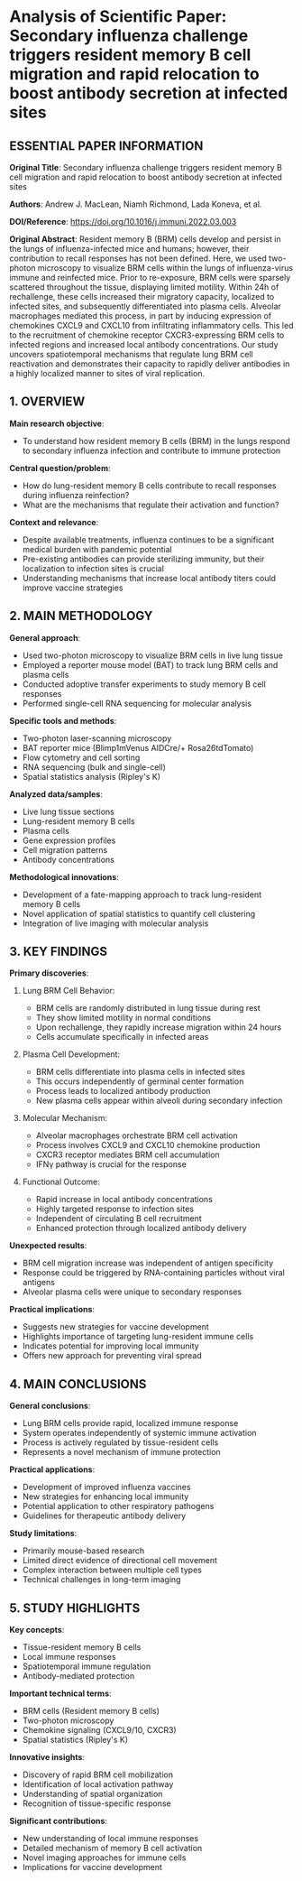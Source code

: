 # Analysis of Scientific Paper: Secondary influenza challenge triggers resident memory B cell migration and rapid relocation to boost antibody secretion at infected sites

## ESSENTIAL PAPER INFORMATION

**Original Title**: Secondary influenza challenge triggers resident memory B cell migration and rapid relocation to boost antibody secretion at infected sites

**Authors**: Andrew J. MacLean, Niamh Richmond, Lada Koneva, et al.

**DOI/Reference**: https://doi.org/10.1016/j.immuni.2022.03.003

**Original Abstract**: Resident memory B (BRM) cells develop and persist in the lungs of influenza-infected mice and humans; however, their contribution to recall responses has not been defined. Here, we used two-photon microscopy to visualize BRM cells within the lungs of influenza-virus immune and reinfected mice. Prior to re-exposure, BRM cells were sparsely scattered throughout the tissue, displaying limited motility. Within 24h of rechallenge, these cells increased their migratory capacity, localized to infected sites, and subsequently differentiated into plasma cells. Alveolar macrophages mediated this process, in part by inducing expression of chemokines CXCL9 and CXCL10 from infiltrating inflammatory cells. This led to the recruitment of chemokine receptor CXCR3-expressing BRM cells to infected regions and increased local antibody concentrations. Our study uncovers spatiotemporal mechanisms that regulate lung BRM cell reactivation and demonstrates their capacity to rapidly deliver antibodies in a highly localized manner to sites of viral replication.

## 1. OVERVIEW

**Main research objective**: 
- To understand how resident memory B cells (BRM) in the lungs respond to secondary influenza infection and contribute to immune protection

**Central question/problem**:
- How do lung-resident memory B cells contribute to recall responses during influenza reinfection?
- What are the mechanisms that regulate their activation and function?

**Context and relevance**:
- Despite available treatments, influenza continues to be a significant medical burden with pandemic potential
- Pre-existing antibodies can provide sterilizing immunity, but their localization to infection sites is crucial
- Understanding mechanisms that increase local antibody titers could improve vaccine strategies

## 2. MAIN METHODOLOGY

**General approach**:
- Used two-photon microscopy to visualize BRM cells in live lung tissue
- Employed a reporter mouse model (BAT) to track lung BRM cells and plasma cells
- Conducted adoptive transfer experiments to study memory B cell responses
- Performed single-cell RNA sequencing for molecular analysis

**Specific tools and methods**:
- Two-photon laser-scanning microscopy
- BAT reporter mice (Blimp1mVenus AIDCre/+ Rosa26tdTomato)
- Flow cytometry and cell sorting
- RNA sequencing (bulk and single-cell)
- Spatial statistics analysis (Ripley's K)

**Analyzed data/samples**:
- Live lung tissue sections
- Lung-resident memory B cells
- Plasma cells
- Gene expression profiles
- Cell migration patterns
- Antibody concentrations

**Methodological innovations**:
- Development of a fate-mapping approach to track lung-resident memory B cells
- Novel application of spatial statistics to quantify cell clustering
- Integration of live imaging with molecular analysis

## 3. KEY FINDINGS

**Primary discoveries**:
1. Lung BRM Cell Behavior:
   - BRM cells are randomly distributed in lung tissue during rest
   - They show limited motility in normal conditions
   - Upon rechallenge, they rapidly increase migration within 24 hours
   - Cells accumulate specifically in infected areas

2. Plasma Cell Development:
   - BRM cells differentiate into plasma cells in infected sites
   - This occurs independently of germinal center formation
   - Process leads to localized antibody production
   - New plasma cells appear within alveoli during secondary infection

3. Molecular Mechanism:
   - Alveolar macrophages orchestrate BRM cell activation
   - Process involves CXCL9 and CXCL10 chemokine production
   - CXCR3 receptor mediates BRM cell accumulation
   - IFNγ pathway is crucial for the response

4. Functional Outcome:
   - Rapid increase in local antibody concentrations
   - Highly targeted response to infection sites
   - Independent of circulating B cell recruitment
   - Enhanced protection through localized antibody delivery

**Unexpected results**:
- BRM cell migration increase was independent of antigen specificity
- Response could be triggered by RNA-containing particles without viral antigens
- Alveolar plasma cells were unique to secondary responses

**Practical implications**:
- Suggests new strategies for vaccine development
- Highlights importance of targeting lung-resident immune cells
- Indicates potential for improving local immunity
- Offers new approach for preventing viral spread

## 4. MAIN CONCLUSIONS

**General conclusions**:
- Lung BRM cells provide rapid, localized immune response
- System operates independently of systemic immune activation
- Process is actively regulated by tissue-resident cells
- Represents a novel mechanism of immune protection

**Practical applications**:
- Development of improved influenza vaccines
- New strategies for enhancing local immunity
- Potential application to other respiratory pathogens
- Guidelines for therapeutic antibody delivery

**Study limitations**:
- Primarily mouse-based research
- Limited direct evidence of directional cell movement
- Complex interaction between multiple cell types
- Technical challenges in long-term imaging

## 5. STUDY HIGHLIGHTS

**Key concepts**:
- Tissue-resident memory B cells
- Local immune responses
- Spatiotemporal immune regulation
- Antibody-mediated protection

**Important technical terms**:
- BRM cells (Resident memory B cells)
- Two-photon microscopy
- Chemokine signaling (CXCL9/10, CXCR3)
- Spatial statistics (Ripley's K)

**Innovative insights**:
- Discovery of rapid BRM cell mobilization
- Identification of local activation pathway
- Understanding of spatial organization
- Recognition of tissue-specific response

**Significant contributions**:
- New understanding of local immune responses
- Detailed mechanism of memory B cell activation
- Novel imaging approaches for immune cells
- Implications for vaccine development
